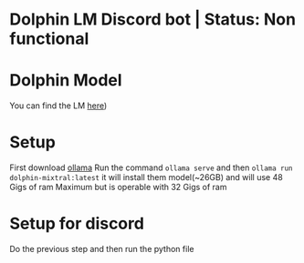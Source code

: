 # Dolphin LM Discord bot | Status: Non functional

# Dolphin Model
You can find the LM [here](https://huggingface.co/PsiPi/ehartford_dolphin-2.5-mixtral-8x7b-exl2-3.2bpw))

# Setup
First download [ollama](https://github.com/ollama/ollama) Run the command ```ollama serve``` and then ```ollama run dolphin-mixtral:latest```
it will install them model(~26GB) and will use 48 Gigs  of ram Maximum but is operable with 32 Gigs of ram

# Setup for discord

Do the previous step and then run the python file
